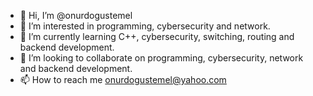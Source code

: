 - 👋 Hi, I’m @onurdogustemel
- 👀 I’m interested in programming, cybersecurity and network.
- 🌱 I’m currently learning C++, cybersecurity, switching, routing and backend development.
- 💞️ I’m looking to collaborate on programming, cybersecurity, network and backend development.
- 📫 How to reach me onurdogustemel@yahoo.com

<!---
onurdogustemel/onurdogustemel is a ✨ special ✨ repository because its `README.md` (this file) appears on your GitHub profile.
You can click the Preview link to take a look at your changes.
--->
